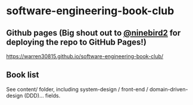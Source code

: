 # software-engineering-book-club

## Github pages (Big shout out to [@ninebird2](https://github.com/ninebird2) for deploying the repo to GitHub Pages!)

<https://warren30815.github.io/software-engineering-book-club/>

## Book list

See content/ folder, including system-design / front-end / domain-driven-design (DDD)... fields.
